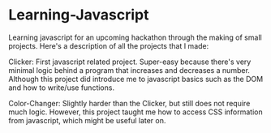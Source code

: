 # Learning-Javascript
Learning javascript for an upcoming hackathon through the making of small projects. Here's a description of all the projects that I made:

Clicker: First javascript related project. Super-easy because there's very minimal logic behind a program that increases and decreases a number. Although this project did introduce me to javascript basics such as the DOM and how to write/use functions.

Color-Changer: Slightly harder than the Clicker, but still does not require much logic. However, this project taught me how to access CSS information from javascript, which might be useful later on.




